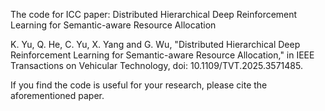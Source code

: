 The code for ICC paper: Distributed Hierarchical Deep Reinforcement Learning for Semantic-aware Resource Allocation

K. Yu, Q. He, C. Yu, X. Yang and G. Wu, "Distributed Hierarchical Deep Reinforcement Learning for Semantic-aware Resource Allocation," in IEEE Transactions on Vehicular Technology, doi: 10.1109/TVT.2025.3571485.

If you find the code is useful for your research, please cite the aforementioned paper.
